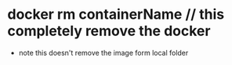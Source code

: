 # docker rm containerName // this completely remove the docker
* note this doesn't remove the image form local  folder

